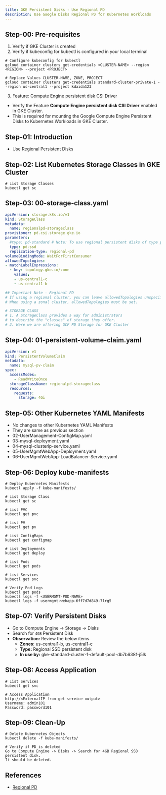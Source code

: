 ```yaml
---
title: GKE Persistent Disks - Use Regional PD
description: Use Google Disks Regional PD for Kubernetes Workloads
---
```


## Step-00: Pre-requisites
1. Verify if GKE Cluster is created
2. Verify if kubeconfig for kubectl is configured in your local terminal
```t
# Configure kubeconfig for kubectl
gcloud container clusters get-credentials <CLUSTER-NAME> --region <REGION> --project <PROJECT>

# Replace Values CLUSTER-NAME, ZONE, PROJECT
gcloud container clusters get-credentials standard-cluster-private-1 --region us-central1 --project kdaida123
```
3. Feature: Compute Engine persistent disk CSI Driver
  - Verify the Feature **Compute Engine persistent disk CSI Driver** enabled in GKE Cluster. 
  - This is required for mounting the Google Compute Engine Persistent Disks to Kubernetes Workloads in GKE Cluster.


## Step-01: Introduction
- Use Regional Persistent Disks

## Step-02: List Kubernetes Storage Classes in GKE Cluster
```t
# List Storage Classes
kubectl get sc
```

## Step-03: 00-storage-class.yaml
```yaml
apiVersion: storage.k8s.io/v1
kind: StorageClass
metadata:
  name: regionalpd-storageclass
provisioner: pd.csi.storage.gke.io
parameters:
  #type: pd-standard # Note: To use regional persistent disks of type pd-standard, set the PersistentVolumeClaim.storage attribute to 200Gi or higher. If you need a smaller persistent disk, use pd-ssd instead of pd-standard.
  type: pd-ssd 
  replication-type: regional-pd
volumeBindingMode: WaitForFirstConsumer
allowedTopologies:
- matchLabelExpressions:
  - key: topology.gke.io/zone
    values:
    - us-central1-c
    - us-central1-b

## Important Note - Regional PD 
# If using a regional cluster, you can leave allowedTopologies unspecified. If you do this, when you create a Pod that consumes a PersistentVolumeClaim which uses this StorageClass a regional persistent disk is provisioned with two zones. One zone is the same as the zone that the Pod is scheduled in. The other zone is randomly picked from the zones available to the cluster.
# When using a zonal cluster, allowedTopologies must be set.    

# STORAGE CLASS 
# 1. A StorageClass provides a way for administrators 
# to describe the "classes" of storage they offer.
# 2. Here we are offering GCP PD Storage for GKE Cluster
```

## Step-04: 01-persistent-volume-claim.yaml
```yaml
apiVersion: v1
kind: PersistentVolumeClaim
metadata:
  name: mysql-pv-claim
spec: 
  accessModes:
    - ReadWriteOnce
  storageClassName: regionalpd-storageclass
  resources: 
    requests:
      storage: 4Gi
```

## Step-05: Other Kubernetes YAML Manifests
- No changes to other Kubernetes YAML Manifests
- They are same as previous section
- 02-UserManagement-ConfigMap.yaml
- 03-mysql-deployment.yaml
- 04-mysql-clusterip-service.yaml
- 05-UserMgmtWebApp-Deployment.yaml
- 06-UserMgmtWebApp-LoadBalancer-Service.yaml


## Step-06: Deploy kube-manifests
```t
# Deploy Kubernetes Manifests
kubectl apply -f kube-manifests/

# List Storage Class
kubectl get sc

# List PVC
kubectl get pvc

# List PV
kubectl get pv

# List ConfigMaps
kubectl get configmap

# List Deployments
kubectl get deploy

# List Pods
kubectl get pods

# List Services
kubectl get svc

# Verify Pod Logs
kubectl get pods
kubectl logs -f <USERMGMT-POD-NAME>
kubectl logs -f usermgmt-webapp-6ff7d7d849-7lrg5
```

## Step-07: Verify Persistent Disks
- Go to Compute Engine -> Storage -> Disks
- Search for `4GB` Persistent Disk
- **Observation:** Review the below items
  - **Zones:** us-central1-b, us-central1-c
  - **Type:** Regional SSD persistent disk
  - **In use by:** gke-standard-cluster-1-default-pool-db7b638f-j5lk



## Step-08: Access Application
```t
# List Services
kubectl get svc

# Access Application
http://<ExternalIP-from-get-service-output>
Username: admin101
Password: password101
```

## Step-09: Clean-Up
```t
# Delete Kubernetes Objects
kubectl delete -f kube-manifests/

# Verify if PD is deleted
Go to Compute Engine -> Disks -> Search for 4GB Regional SSD persistent disk.
It should be deleted. 
```



## References 
- [Regional PD](https://cloud.google.com/kubernetes-engine/docs/how-to/persistent-volumes/regional-pd)
